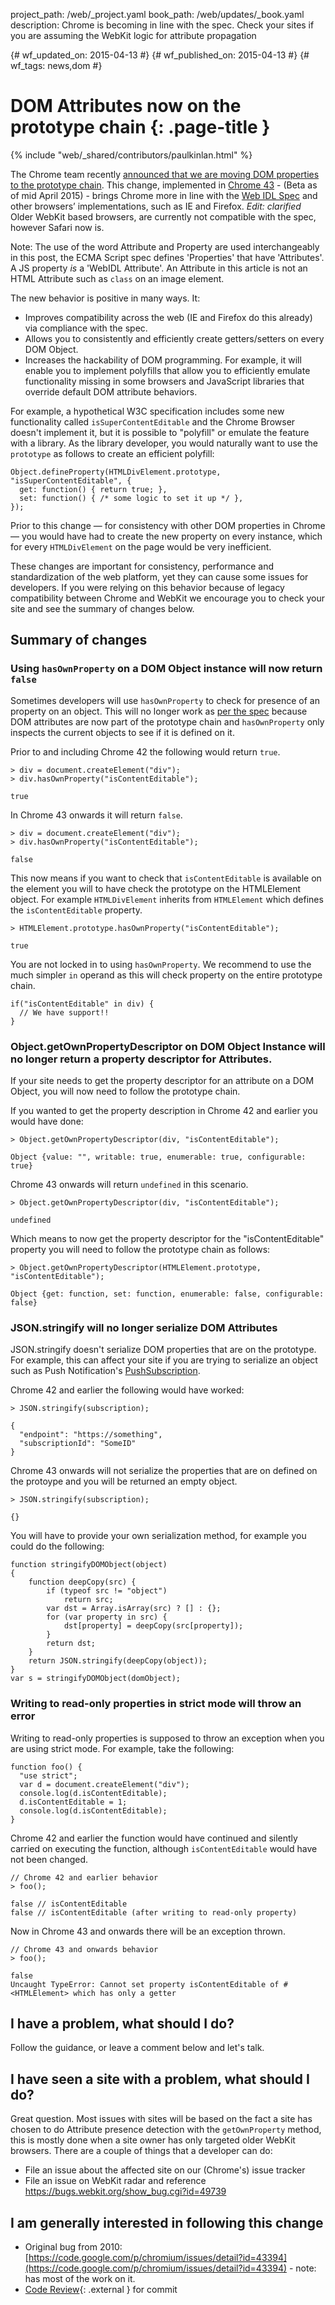 project_path: /web/_project.yaml
book_path: /web/updates/_book.yaml
description: Chrome is becoming in line with the spec. Check your sites if you are assuming the WebKit logic for attribute propagation

{# wf_updated_on: 2015-04-13 #}
{# wf_published_on: 2015-04-13 #}
{# wf_tags: news,dom #}

# DOM Attributes now on the prototype chain {: .page-title }

{% include "web/_shared/contributors/paulkinlan.html" %}



The Chrome team recently [announced that we are moving DOM properties to the prototype chain](https://groups.google.com/a/chromium.org/forum/#!topic/blink-dev/H0MGw0jkdn4).  This change, implemented in [Chrome 43](https://www.chromestatus.com/feature/6052436003258368) - (Beta as of mid April 2015) -  brings Chrome more in line with the [Web IDL Spec](https://heycam.github.io/webidl/#es-attributes ) and other browsers’ implementations, such as IE and Firefox.  *Edit: clarified* &nbsp; Older WebKit based browsers, are currently not compatible with the spec, however Safari now is.

Note: The use of the word Attribute and Property are used interchangeably in this post, the ECMA Script spec defines 'Properties' that have 'Attributes'.  A JS property _is_ a 'WebIDL Attribute'.  An Attribute in this article is not an HTML Attribute such as `class` on an image element.

The new behavior is positive in many ways. It:

* Improves compatibility across the web (IE and Firefox do this already) via compliance with the spec.
* Allows you to consistently and efficiently create getters/setters on every DOM Object.
* Increases the hackability of DOM programming. For example, it will enable you to implement polyfills that allow you to efficiently emulate functionality missing in some browsers and JavaScript libraries that override default DOM attribute behaviors.

For example, a hypothetical W3C specification includes some new functionality called `isSuperContentEditable` and the Chrome Browser doesn't implement it, but it is possible to "polyfill" or emulate the feature with a library.  As the library developer, you would naturally want to use the `prototype` as follows to create an efficient polyfill:


    Object.defineProperty(HTMLDivElement.prototype, "isSuperContentEditable", {
      get: function() { return true; },
      set: function() { /* some logic to set it up */ },
    });
    

Prior to this change &mdash; for consistency with other DOM properties in Chrome &mdash; you would have had to create the new property on every instance, which for every `HTMLDivElement` on the page would be very inefficient.

These changes are important for consistency, performance and standardization of the web platform, yet they can cause some issues for developers. If you were relying on this behavior because of legacy compatibility between Chrome and WebKit we encourage you to check your site and see the summary of changes below.

## Summary of changes

### Using `hasOwnProperty` on a DOM Object instance will now return `false`

Sometimes developers will use `hasOwnProperty` to check for presence of an property on an object.  This will no longer work as [per the spec](http://www.ecma-international.org/ecma-262/5.1/#sec-15.2.4.5) because DOM attributes are now part of the prototype chain and `hasOwnProperty` only inspects the current objects to see if it is defined on it.

Prior to and including Chrome 42 the following would return `true`.


    > div = document.createElement("div");
    > div.hasOwnProperty("isContentEditable");
    
    true
    

In Chrome 43 onwards it will return `false`.


    > div = document.createElement("div");
    > div.hasOwnProperty("isContentEditable");
    
    false
    

This now means if you want to check that `isContentEditable` is available on the element you will to have check the prototype on the HTMLElement object. For example `HTMLDivElement` inherits from `HTMLElement` which defines the `isContentEditable` property.


    > HTMLElement.prototype.hasOwnProperty("isContentEditable");
    
    true
    

You are not locked in to using `hasOwnProperty`. We recommend to use the much simpler `in` operand as this will check property on the entire prototype chain.


    if("isContentEditable" in div) {
      // We have support!!
    }
    


### Object.getOwnPropertyDescriptor on DOM Object Instance will no longer return a property descriptor for Attributes.

If your site needs to get the property descriptor for an attribute on a DOM Object, you will now need to follow the prototype chain.

If you wanted to get the property description in Chrome 42 and earlier you would have done:


    > Object.getOwnPropertyDescriptor(div, "isContentEditable");
    
    Object {value: "", writable: true, enumerable: true, configurable: true}
    

Chrome 43 onwards will return `undefined` in this scenario.


    > Object.getOwnPropertyDescriptor(div, "isContentEditable");
    
    undefined
    

Which means to now get the property descriptor for the "isContentEditable" property you will need to follow the prototype chain as follows:


    > Object.getOwnPropertyDescriptor(HTMLElement.prototype, "isContentEditable");
    
    Object {get: function, set: function, enumerable: false, configurable: false}
    

### JSON.stringify will no longer serialize DOM Attributes

JSON.stringify doesn't serialize DOM properties that are on the prototype.  For example, this can affect your site if you are trying to serialize an object such as Push Notification's [PushSubscription](https://w3c.github.io/push-api/#pushsubscription-interface).

Chrome 42 and earlier the following would have worked:


    > JSON.stringify(subscription);
    
    {
      "endpoint": "https://something",
      "subscriptionId": "SomeID"
    }
    

Chrome 43 onwards will not serialize the properties that are on defined on the protoype and you will be returned an empty object.


    > JSON.stringify(subscription);
    
    {}
    

You will have to provide your own serialization method, for example you could do the following:


    function stringifyDOMObject(object)
    {
        function deepCopy(src) {
            if (typeof src != "object")
                return src;
            var dst = Array.isArray(src) ? [] : {};
            for (var property in src) {
                dst[property] = deepCopy(src[property]);
            }
            return dst;
        }
        return JSON.stringify(deepCopy(object));
    }
    var s = stringifyDOMObject(domObject);
    

### Writing to read-only properties in strict mode will throw an error

Writing to read-only properties is supposed to throw an exception when you are using strict mode. For example, take the following:


    function foo() {
      "use strict";
      var d = document.createElement("div");
      console.log(d.isContentEditable);
      d.isContentEditable = 1;
      console.log(d.isContentEditable);
    }
    

Chrome 42 and earlier the function would have continued and silently carried on executing the function, although `isContentEditable` would have not been changed.

    // Chrome 42 and earlier behavior
    > foo();

    false // isContentEditable
    false // isContentEditable (after writing to read-only property)


Now in Chrome 43 and onwards there will be an exception thrown.

    // Chrome 43 and onwards behavior
    > foo();

    false
    Uncaught TypeError: Cannot set property isContentEditable of #<HTMLElement> which has only a getter


## I have a problem, what should I do?

Follow the guidance, or leave a comment below and let's talk.

## I have seen a site with a problem, what should I do?

Great question.  Most issues with sites will be based on the fact a site has chosen to do Attribute presence detection with the `getOwnProperty` method, this is mostly done when a site owner has only targeted older WebKit browsers.  There are a couple of things that a developer can do:

*  File an issue about the affected site on our (Chrome's) issue tracker
*  File an issue on WebKit radar and reference https://bugs.webkit.org/show_bug.cgi?id=49739

## I am generally interested in following this change

* Original bug from 2010: [https://code.google.com/p/chromium/issues/detail?id=43394](https://code.google.com/p/chromium/issues/detail?id=43394) - note: has most of the work on it.
* [Code Review](https://codereview.chromium.org/984523003/){: .external } for commit


